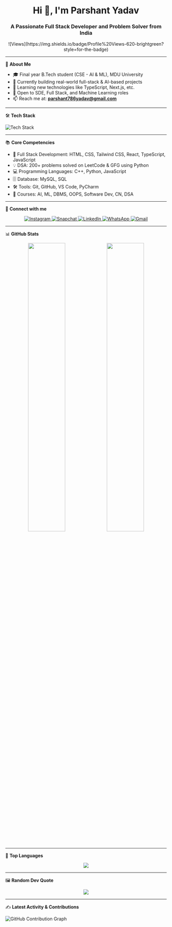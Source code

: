 <h1 align="center">Hi 👋, I'm Parshant Yadav</h1>
<h3 align="center">A Passionate Full Stack Developer and Problem Solver from India</h3>

<p align="center">
  ![Views](https://img.shields.io/badge/Profile%20Views-620-brightgreen?style=for-the-badge)

</p>

---

🌟 **About Me**

- 🎓 Final year B.Tech student (CSE - AI & ML), MDU University  
- 🔭 Currently building real-world full-stack & AI-based projects  
- 🌱 Learning new technologies like TypeScript, Next.js, etc.  
- 💼 Open to SDE, Full Stack, and Machine Learning roles  
- 📫 Reach me at: **parshant786yadav@gmail.com**

---

🛠️ **Tech Stack**

<p align="left">
  <img src="https://skillicons.dev/icons?i=python,cpp,js,ts,react,html,css,tailwind,mysql,git,github,vscode,pycharm&perline=7" alt="Tech Stack" />
</p>

---

📚 **Core Competencies**

- 🚀 Full Stack Development: HTML, CSS, Tailwind CSS, React, TypeScript, JavaScript  
- 💡 DSA: 200+ problems solved on LeetCode & GFG using Python  
- 💻 Programming Languages: C++, Python, JavaScript  
- 🗄️ Database: MySQL, SQL  
- 🛠️ Tools: Git, GitHub, VS Code, PyCharm  
- 📘 Courses: AI, ML, DBMS, OOPS, Software Dev, CN, DSA  

---

🔗 **Connect with me**

<p align="center">
  <a href="https://www.instagram.com/its_yduvnshi/" target="_blank">
    <img src="https://img.icons8.com/fluency/48/instagram-new.png" alt="Instagram"/>
  </a>
  <a href="https://www.snapchat.com/add/its_yduvnshi" target="_blank">
    <img src="https://img.icons8.com/color/48/snapchat.png" alt="Snapchat"/>
  </a>
  <a href="https://www.linkedin.com/in/parshant786/" target="_blank">
    <img src="https://img.icons8.com/fluency/48/linkedin.png" alt="LinkedIn"/>
  </a>
  <a href="https://wa.me/918826448907" target="_blank">
    <img src="https://img.icons8.com/color/48/whatsapp.png" alt="WhatsApp"/>
  </a>
  <a href="mailto:parshant786yadav@gmail.com" target="_blank">
    <img src="https://img.icons8.com/color/48/gmail--v1.png" alt="Gmail"/>
  </a>
</p>


---

📊 **GitHub Stats**

<p align="center">
  <img src="https://github-readme-stats.vercel.app/api?username=Parshant786yadav&show_icons=true&theme=tokyonight&hide_border=false" width="48%" />
  <img src="https://github-readme-streak-stats.herokuapp.com/?user=Parshant786yadav&theme=tokyonight&hide_border=false" width="48%" />
</p>

---

🌟 **Top Languages**

<p align="center">
  <img src="https://github-readme-stats.vercel.app/api/top-langs/?username=Parshant786yadav&layout=compact&theme=tokyonight&hide_border=false" />
</p>

---

🖼️ **Random Dev Quote**

<p align="center">
  <img src="https://quotes-github-readme.vercel.app/api?type=horizontal&theme=dark" />
</p>

---

✍️ **Latest Activity & Contributions**

<!--START_SECTION:activity-->
<!--END_SECTION:activity-->

![GitHub Contribution Graph](https://github-readme-activity-graph.vercel.app/graph?username=Parshant786yadav&theme=github-compact)

